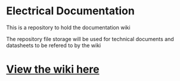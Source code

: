 # Electrical Documentation

This is a repository to hold the documentation wiki

The repository file storage will be used for technical documents and datasheets to be refered to by the wiki

# [View the wiki here](https://github.com/Autonomous-Motorsports-Purdue/Electrical_Documentation/wiki)
